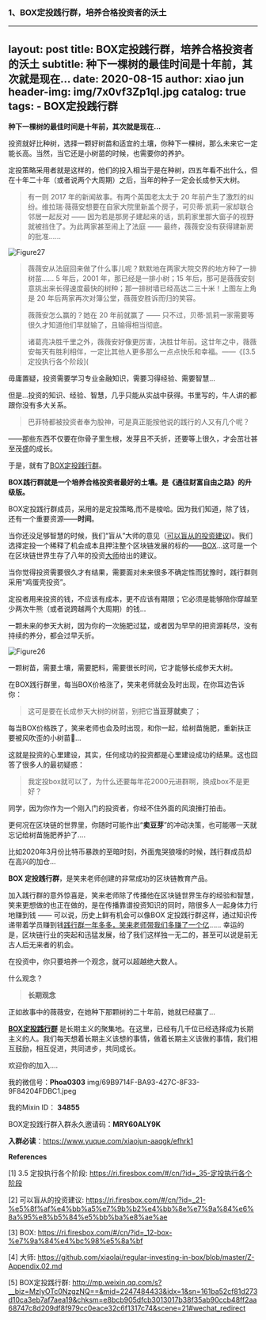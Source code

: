 ### 1、BOX定投践行群，培养合格投资者的沃土

---
layout:     post
title:      BOX定投践行群，培养合格投资者的沃土
subtitle:    种下一棵树的最佳时间是十年前，其次就是现在...
date:       2020-08-15
author:     xiao jun
header-img: img/7x0vf3Zp1qI.jpg
catalog: true
tags:
    - BOX定投践行群
---

 **种下一棵树的最佳时间是十年前，其次就是现在...**

投资就好比种树，选择一颗好树苗和适宜的土壤，你种下一棵树，那么未来它一定能长高。当然，当它还是小树苗的时候，也需要你的养护。

定投策略采用者就是这样的，他们的投入相当于是在种树，四五年看不出什么，但在十年二十年（或者说两个大周期）之后，当年的种子一定会长成参天大树。


> 有一则 2017 年的新闻故事。有两个英国老太太于 20 年前产生了激烈的纠纷。维拉瑞·薇薇安想要在自家大院里新盖个房子，可贝蒂·凯莉一家却联合邻居一起反对 —— 因为若是那房子建起来的话，凯莉家里那大窗子的视野就被挡住了。为此两家甚至闹上了法庭 —— 最终，薇薇安没有获得建新房的批准……

![Figure27](https://ri.firesbox.com/images/Figure27.png)

> 薇薇安从法庭回来做了什么事儿呢？默默地在两家大院交界的地方种了一排树苗…… 5 年后，2001 年，那已经是一排小树；15 年后，那可是薇薇安刻意挑出来长得速度最快的树种；那一排树墙已经高达二三十米！上图左上角是 20 年后两家再次对簿公堂，薇薇安胜诉而归的笑容。
>
> 薇薇安怎么赢的？她在 20 年前就赢了 —— 只不过，贝蒂·凯莉一家需要等很久才知道他们早就输了，且输得相当彻底。
>
> 诸葛亮决胜千里之外，薇薇安好像更厉害，决胜廿年前。这廿年之中，薇薇安每天有胜利相伴，一定比其他人更多那么一点点快乐和幸福。——《[3.5 定投执行各个阶段](
>


毋庸置疑，投资需要学习专业金融知识，需要习得经验、需要智慧...

但是...投资的知识、经验、智慧，几乎只能从实战中获得。书里写的，牛人讲的都跟你没有多大关系。

> 巴菲特都被投资者奉为股神，可是真正能按他说的践行的人又有几个呢？

——那些东西不仅要在你骨子里生根，发芽且不夭折，还要等上很久，才会茁壮甚至茂盛的成长。

于是，就有了[BOX定投践行群](https://mp.weixin.qq.com/s/x4-NxE1wzzqkcW-go23J0w )。

**BOX践行群就是一个培养合格投资者最好的土壤。是《通往财富自由之路》的升级版。**

BOX定投践行群成员，采用的是定投策略,而不是梭哈。因为我们知道，除了钱，还有一个重要资源——**时间**。

当你还没足够智慧的时候，我们“盲从”大师的意见（[可以盲从的投资建议](https://ri.firesbox.com/#/cn/?id=_21-%e5%8f%af%e4%bb%a5%e7%9b%b2%e4%bb%8e%e7%9a%84%e6%8a%95%e8%b5%84%e5%bb%ba%e8%ae%ae))。我们选择定投一个稀释了机会成本且押注整个区块链发展的标的——[BOX](https://ri.firesbox.com/#/cn/?id=_12-box-%e7%9a%84%e4%bc%98%e5%8a%bf)...这可是一个在区块链世界生存了八年的投资[大师](https://github.com/xiaolai/regular-investing-in-box/blob/master/Z-Appendix.02.md)给出的建议。

当你觉得投资需要很久才有结果，需要面对未来很多不确定性而犹豫时，践行群则采用“鸡蛋壳投资”。

定投者用来投资的钱，不应该有成本，更不应该有期限；它必须是能够陪你穿越至少两次牛熊（或者说跨越两个大周期）的钱...

一颗未来的参天大树，因为你的一次施肥过猛，或者因为早早的把资源耗尽，没有持续的养分，都会过早夭折。

![Figure26](https://ri.firesbox.com/images/Figure26.png)



一颗树苗，需要土壤，需要肥料，需要很长时间，它才能够长成参天大树。

在BOX践行群里，每当BOX价格涨了，笑来老师就会及时出现，在你耳边告诉你：

> 这可是要在长成参天大树的树苗，别把它**当豆芽就卖**了；

每当BOX价格跌了，笑来老师也会及时出现，和你一起，给树苗施肥，重新扶正要被风吹歪的小树苗🌱...

这就是投资的心里建设，其实，任何成功的投资都是心里建设成功的结果。这也回答了很多人的最初疑惑：

> 我定投box就可以了，为什么还要每年花2000元进群啊，换成box不是更好？

同学，因为你作为一个刚入门的投资者，你经不住外面的风浪捶打拍击。

更何况在区块链的世界里，你随时可能作出“**卖豆芽**”的冲动决策，也可能哪一天就忘记给树苗施肥养护了....

比如2020年3月份比特币暴跌的至暗时刻，外面鬼哭狼嚎的时候，践行群成员却在高兴的加仓...

**BOX 定投践行群**，是笑来老师创建的非常成功的区块链教育产品。

加入践行群的意外惊喜是，笑来老师除了传播他在区块链世界生存的经验和智慧，笑来更想做的也正在做的，是在传播靠谱投资知识的同时，陪很多人一起身体力行地赚到钱 —— 可以说，历史上鲜有机会可以像BOX 定投践行群这样，通过知识传递带着学员赚到钱[践行群一年多多，笑来老师带我们多赚了一个亿](https://mp.weixin.qq.com/s/x4-NxE1wzzqkcW-go23J0w)…… 幸运的是，区块链行业的突起和迅猛发展，给了我们这样独一无二的，甚至可以说是前无古人后无来者的机会。

在投资中，你只要培养一个观念，就可以超越绝大数人。

什么观念？

> **长期观念**

正如故事中的薇薇安，在她种下那颗树的二十年前，她就已经赢了...

**[BOX定投践行群](http://mp.weixin.qq.com/s?__biz=MzIyOTc0NzgzNQ==&mid=2247484433&idx=1&sn=161ba52cf81d273d10ca3eb7af7aea19&chksm=e8bcb905dfcb3013017b38f35ab90ccb48ff2aa68747c8d209df8f979cc0eace32c6f1317c74&scene=21#wechat_redirect)** 是长期主义的聚集地。在这里，已经有几千位已经选择成为长期主义的人。我们每天想着长期主义该想的事情，做着长期主义该做的事情，我们相互鼓励，相互促进，共同进步，共同成长。

欢迎你的加入....


​我的微信号：**Phoa0303**
img/69B9714F-BA93-427C-8F33-9F84204FDBC1.jpeg

 我的Mixin ID： **34855**

BOX定投践行群入群永久邀请码：**MRY60ALY9K**


**入群必读**：https://www.yuque.com/xiaojun-aaqgk/efhrk1




**References**

[1] 3.5 定投执行各个阶段: https://ri.firesbox.com/#/cn/?id=_35-定投执行各个阶段


[2] 可以盲从的投资建议: https://ri.firesbox.com/#/cn/?id=_21-%e5%8f%af%e4%bb%a5%e7%9b%b2%e4%bb%8e%e7%9a%84%e6%8a%95%e8%b5%84%e5%bb%ba%e8%ae%ae


[3] BOX: https://ri.firesbox.com/#/cn/?id=_12-box-%e7%9a%84%e4%bc%98%e5%8a%bf


[4] 大师: https://github.com/xiaolai/regular-investing-in-box/blob/master/Z-Appendix.02.md


[5] BOX定投践行群: http://mp.weixin.qq.com/s?__biz=MzIyOTc0NzgzNQ==&mid=2247484433&idx=1&sn=161ba52cf81d273d10ca3eb7af7aea19&chksm=e8bcb905dfcb3013017b38f35ab90ccb48ff2aa68747c8d209df8f979cc0eace32c6f1317c74&scene=21#wechat_redirect


